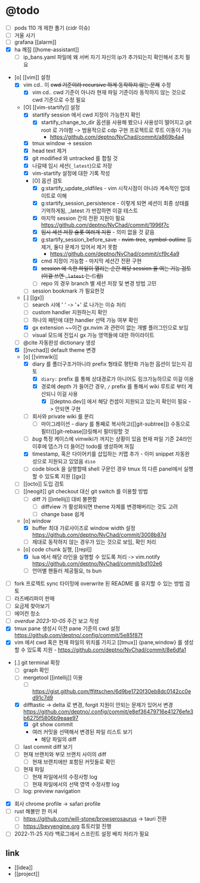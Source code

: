 # @todo

- [ ] pods 110 개 제한 풀기 (cidr 이슈)
- [ ] 거울 사기
- [ ] grafana [[alarm]]
- [X] ha 깨짐 [[home-assistant]]
  - [ ] ip_bans.yaml 파일에 왜 서버 자기 자신의 ip가 추가되는지 확인해서 조치 필요
- [o] [[vim]] 설정
  - [X] vim cd.. 이 ~~cwd 기준이라 recursive 하게 동작하지 않는 문제~~ 수정
    - [X] vim cd.. cwd 기준이 아니라 현재 파일 기준이라 동작하지 않는 것으로 cwd 기준으로 수정 필요
  - [O] [[vim-startify]] 설정
    - [X] startify session 에서 cwd 지정이 가능한지 확인
      - [X] startify_change_to_dir  옵션을 사용해 봤으나 사용성이 떨어지고 git root 로 가야함 -> 범용적으로 cdp 구현 프로젝트로 루트 이동이 가능
        + https://github.com/deptno/NvChad/commit/a869b4a4
    - [X] tmux window -> session
    - [X] head text 제거
    - [X] git modified 와 untracked 를 합칠 것
    - [X] 나갈때 임시 세션(`_latest`)으로 저장
    - [X] vim-startify 설정에 대한 기록 작성
    - [O] 옵션 검토
      - [X] g:startify_update_oldfiles - vim 시작시점이 아니라 계속적인 업데이트로 이해
      - [X] g:startify_session_persistence - 이렇게 되면 세션이 최종 상태를 기억하게됨, _latest 가 번잡하면 이걸 테스트
      - [X] 마지막 session 간의 전환 지원이 필요 https://github.com/deptno/NvChad/commit/1996f7c
      - [X] ~~임시 세션 저장 슬롯 여러개 지원~~ - 의미 없을 것 같음
      - [X] g:startify_session_before_save - ~~nvim-tree~~, ~~symbol-outline~~ 등 제거, 둘다 문제가 있어서 제거 못함
        - https://github.com/deptno/NvChad/commit/cf9c4a9
      - [X] cmd 지정이 가능함 - 마지막 세션간 전환 구현
      - [X] ~~session 에 속한 파일이 열리는 순간 해당 session 을 여는 기능 검토(이걸 쓰면 `_latest` 는 드랍)~~
      - [ ] repo 의 경우 branch 별 세션 저장 및 변경 방법 고민
    - [ ] session bookmark 가 필요한것
  - [.] [[gx]]
    - [ ] search 시에 ' ' -> '+' 로 나가는 이슈 처리
    - [ ] custom handler 지원하는지 확인
    - [ ] 하나의 패턴에 대한 handler 선택 가능 여부 확인
    - [X] gx extension ~~이건 gx.nvim 과 관련이 없는 개별 플러그인으로 보임
    - [ ] visual 모드에 진입시 gx 가능 영역들에 대한 하이라이트
  - [ ] @cite 자동완성 dictionary 생성
  - [X] [[nvchad]] default theme 변경
  - [o] [[vimwiki]]
    - [X] diary 를 폴더구조거아니라 prefix 형태로 평탄화 가능한 옵션이 있는지 검토
      - [X] `diary:` prefix 를 통해 상대경로가 아니어도 링크가능하므로 이걸 이용
      - [X] 경로에 depth 가 들어간 경우, `/` prefix 를 통해서 wiki 루트로 부터 계산되니 이걸 사용
        - [X] [[deptno.dev]] 에서 해당 컨셉이 지원되고 있는지 확인이 필요 -> 안되면 구현
    - [ ] 회사와 private wiki 를 분리
      - [ ] 마이그레이션 - diary 를 통째로 복사하고([[git-subtree]]) 수동으로 필터([[git-rebase]])링해서 필터링할 것
    - [ ] *bug* 특정 케이스에 vimwiki가 꺼지는 상황이 있음 현재 파일 기준 24라인 이후에 뎁스가 더 들어간 todo를 생성하며 꺼짐
    - [X] timestamp, 혹은 다이어키를 삽입하는 키맵 추가 - 이미 snippet 자동완성으로 지원되고 있었음 `diso`
    - [ ] code block 을 실행할때 shell 구문인 경우 tmux 의 다른 panel에서 실행할 수 있도록 지원 [[gx]]
  - [ ] [[octo]] 도입 검토
  - [ ] [[neogit]] git checkout 대신 git switch 를 이용할 방법
    - [ ] diff 가 [[intellij]] 대비 불편함
      - [ ] diffview 가 활성화되면 theme 자체를 변경해버리는 것도 고려
      - [ ] change base 쉽게
  - [o] window
    - [X] buffer 최대 가로사이즈로 window width 설정 https://github.com/deptno/NvChad/commit/3008b87d
    - [ ] 제대로 동작하지 않는 경우가 있는 것으로 보임, 확인 처리
  - [o] code chunk 실행, [[repl]]
    - [X] lua 에서 해당 라인을 실행할 수 있도록 처리 -> vim.notify https://github.com/deptno/NvChad/commit/bd102e6
    - [ ] 언어별 핸들러 제공필요, ts bun
- [ ] fork 프로젝트 sync 타이밍에 overwrite 된 README 를 유지할 수 있는 방법 검토
- [ ] 라즈베리파이 판매
- [ ] 요금제 찾아보기
- [ ] 에어컨 청소
- [ ] *overdue* *2023-10-05* 주간 보고 작성 
- [X] tmux pane 생성시 이전 pane 기준의 cwd 설정 https://github.com/deptno/.config/commit/5e85f87f
- [X] vim 에서 cwd 혹은 현재 파일의 위치를 가지고 [[tmux]] {pane,window} 를 생성할 수 있도록 지원 - https://github.com/deptno/NvChad/commit/8e6dfa1
- [.] git terminal 확장
  - [ ] graph 확인
  - [ ] mergetool [[intellij]] 이용
    - [ ] https://gist.github.com/ffittschen/6d9be1720f30eb8dc0142cc0ed91c7d9
  - [X] difftastic -> delta 로 변경, forgit 지원이 안되는 문제가 있어서 변경 https://github.com/deptno/.config/commit/e8ef36479716e41276efe3b6275f5806b9eaae97
      - [X] git show commit
    - 여러 커밋을 선택해서 변경된 파일 리스트 보기
      - 해당 파일의 diff
  - [ ] last commit diff 보기
  - [ ] 현재 브랜치와 부모 브랜치 사이의 diff
    - [ ] 현재 브랜치에만 포함된 커밋들로 확인
  - [ ] 현재 파일
    - [ ] 현재 파일에서의 수정사항 log
    - [ ] 현재 파일에서의 선택 영역 수정사항 log
  - [ ] log: preview navigation
- [X] 회사 chrome profile -> safari profile
- [ ] rust 해볼만 한 미셔
  - [ ] https://github.com/will-stone/browserosaurus -> tauri 전환
  - [ ] https://bevyengine.org 튜토리얼 진행

- [ ] 2022-11-25 지라 백로그에서 스프린트 설정 배치 처리가 필요

## link 
- [[idea]]
- [[project]]
